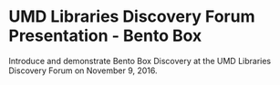 # UMD Libraries Discovery Forum Presentation - Bento Box

Introduce and demonstrate Bento Box Discovery at the UMD Libraries Discovery Forum on November 9, 2016.
